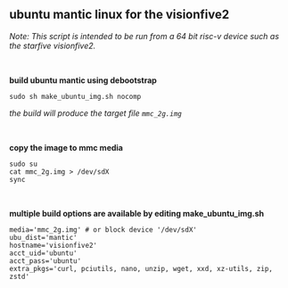 ## ubuntu mantic linux for the visionfive2

<i>Note: This script is intended to be run from a 64 bit risc-v device such as the starfive visionfive2.</i>

<br/>

**build ubuntu mantic using debootstrap**
```
sudo sh make_ubuntu_img.sh nocomp
```

<i>the build will produce the target file ```mmc_2g.img```</i>

<br/>

**copy the image to mmc media**
```
sudo su
cat mmc_2g.img > /dev/sdX
sync
```

<br/>

**multiple build options are available by editing make_ubuntu_img.sh**
```
media='mmc_2g.img' # or block device '/dev/sdX'
ubu_dist='mantic'
hostname='visionfive2'
acct_uid='ubuntu'
acct_pass='ubuntu'
extra_pkgs='curl, pciutils, nano, unzip, wget, xxd, xz-utils, zip, zstd'
```
